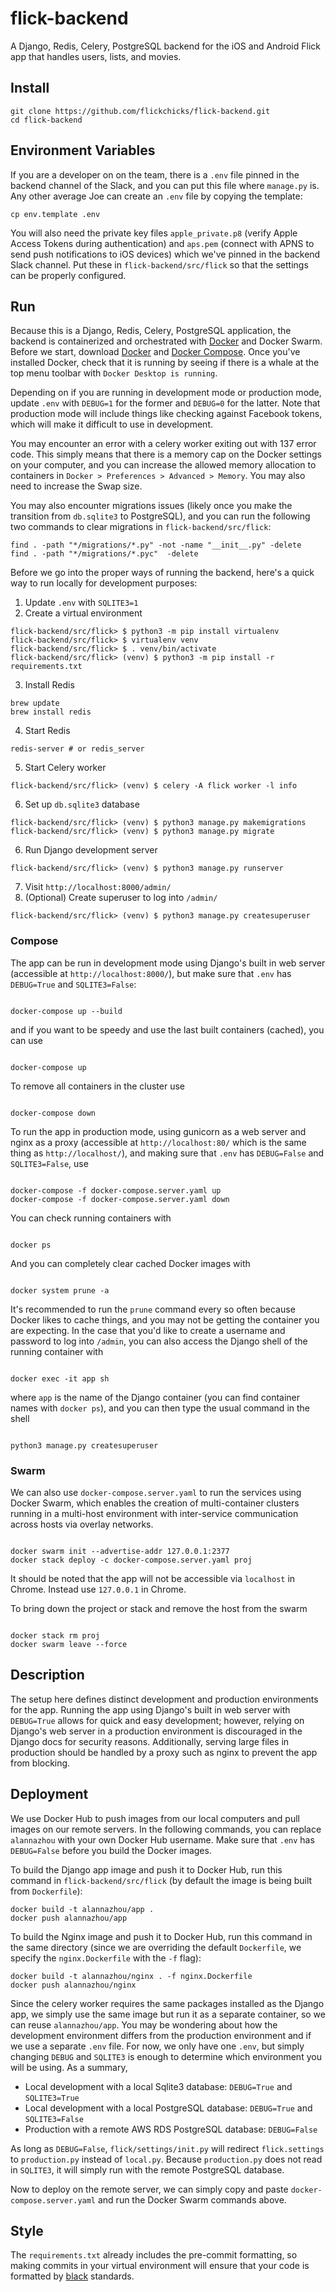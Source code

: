 # flick-backend

A Django, Redis, Celery, PostgreSQL backend for the iOS and Android Flick app that handles users, lists, and movies.

## Install

```
git clone https://github.com/flickchicks/flick-backend.git
cd flick-backend
```

## Environment Variables

If you are a developer on on the team, there is a `.env` file pinned in the backend channel of the Slack, and you can put this file where `manage.py` is. Any other average Joe can create an `.env` file by copying the template:

```
cp env.template .env
```

You will also need the private key files `apple_private.p8` (verify Apple Access Tokens during authentication) and `aps.pem` (connect with APNS to send push notifications to iOS devices) which we've pinned in the backend Slack channel. Put these in `flick-backend/src/flick` so that the settings can be properly configured.

## Run

Because this is a Django, Redis, Celery, PostgreSQL application, the backend is containerized and orchestrated with [Docker](https://www.docker.com/get-started) and Docker Swarm. Before we start, download [Docker](https://docs.docker.com/get-docker/) and [Docker Compose](https://docs.docker.com/compose/install/). Once you've installed Docker, check that it is running by seeing if there is a whale at the top menu toolbar with `Docker Desktop is running`.

Depending on if you are running in development mode or production mode, update `.env` with `DEBUG=1` for the former and `DEBUG=0` for the latter. Note that production mode will include things like checking against Facebook tokens, which will make it difficult to use in development.

You may encounter an error with a celery worker exiting out with 137 error code. This simply means that there is a memory cap on the Docker settings on your computer, and you can increase the allowed memory allocation to containers in `Docker > Preferences > Advanced > Memory`. You may also need to increase the Swap size.

You may also encounter migrations issues (likely once you make the transition from `db.sqlite3` to PostgreSQL), and you can run the following two commands to clear migrations in `flick-backend/src/flick`:

```
find . -path "*/migrations/*.py" -not -name "__init__.py" -delete
find . -path "*/migrations/*.pyc"  -delete
```

Before we go into the proper ways of running the backend, here's a quick way to run locally for development purposes:

1. Update `.env` with `SQLITE3=1`
2. Create a virtual environment

```
flick-backend/src/flick> $ python3 -m pip install virtualenv
flick-backend/src/flick> $ virtualenv venv
flick-backend/src/flick> $ . venv/bin/activate
flick-backend/src/flick> (venv) $ python3 -m pip install -r requirements.txt
```

3. Install Redis

```
brew update
brew install redis
```

4. Start Redis

```
redis-server # or redis_server
```

5. Start Celery worker

```
flick-backend/src/flick> (venv) $ celery -A flick worker -l info
```

6. Set up `db.sqlite3` database

```
flick-backend/src/flick> (venv) $ python3 manage.py makemigrations
flick-backend/src/flick> (venv) $ python3 manage.py migrate
```

6. Run Django development server

```
flick-backend/src/flick> (venv) $ python3 manage.py runserver
```

7. Visit `http://localhost:8000/admin/`
8. (Optional) Create superuser to log into `/admin/`

```
flick-backend/src/flick> (venv) $ python3 manage.py createsuperuser
```

### Compose

The app can be run in development mode using Django's built in web server (accessible at `http://localhost:8000/`), but make sure that `.env` has `DEBUG=True` and `SQLITE3=False`:

```

docker-compose up --build

```

and if you want to be speedy and use the last built containers (cached), you can use

```

docker-compose up

```

To remove all containers in the cluster use

```

docker-compose down

```

To run the app in production mode, using gunicorn as a web server and nginx as a proxy (accessible at `http://localhost:80/` which is the same thing as `http://localhost/`), and making sure that `.env` has `DEBUG=False` and `SQLITE3=False`, use

```

docker-compose -f docker-compose.server.yaml up
docker-compose -f docker-compose.server.yaml down

```

You can check running containers with

```

docker ps

```

And you can completely clear cached Docker images with

```

docker system prune -a

```

It's recommended to run the `prune` command every so often because Docker likes to cache things, and you may not be getting the container you are expecting.
In the case that you'd like to create a username and password to log into `/admin`, you can also access the Django shell of the running container with

```

docker exec -it app sh

```

where `app` is the name of the Django container (you can find container names with `docker ps`), and you can then type the usual command in the shell

```

python3 manage.py createsuperuser

```

### Swarm

We can also use `docker-compose.server.yaml` to run the services using Docker Swarm, which enables the creation of multi-container clusters running in a multi-host environment with inter-service communication across hosts via overlay networks.

```

docker swarm init --advertise-addr 127.0.0.1:2377
docker stack deploy -c docker-compose.server.yaml proj

```

It should be noted that the app will not be accessible via `localhost` in Chrome. Instead use `127.0.0.1` in Chrome.

To bring down the project or stack and remove the host from the swarm

```

docker stack rm proj
docker swarm leave --force

```

## Description

The setup here defines distinct development and production environments for the app. Running the app using Django's built in web server with `DEBUG=True` allows for quick and easy development; however, relying on Django's web server in a production environment is discouraged in the Django docs for security reasons. Additionally, serving large files in production should be handled by a proxy such as nginx to prevent the app from blocking.

## Deployment

We use Docker Hub to push images from our local computers and pull images on our remote servers. In the following commands, you can replace `alannazhou` with your own Docker Hub username. Make sure that `.env` has `DEBUG=False` before you build the Docker images.

To build the Django app image and push it to Docker Hub, run this command in `flick-backend/src/flick` (by default the image is being built from `Dockerfile`):

```
docker build -t alannazhou/app .
docker push alannazhou/app
```

To build the Nginx image and push it to Docker Hub, run this command in the same directory (since we are overriding the default `Dockerfile`, we specify the `nginx.Dockerfile` with the `-f` flag):

```
docker build -t alannazhou/nginx . -f nginx.Dockerfile
docker push alannazhou/nginx
```

Since the celery worker requires the same packages installed as the Django app, we simply use the same image but run it as a separate container, so we can reuse `alannazhou/app`.
You may be wondering about how the development environment differs from the production environment and if we use a separate `.env` file. For now, we only have one `.env`, but simply changing `DEBUG` and `SQLITE3` is enough to determine which environment you will be using. As a summary,

-   Local development with a local Sqlite3 database: `DEBUG=True` and `SQLITE3=True`
-   Local development with a local PostgreSQL database: `DEBUG=True` and `SQLITE3=False`
-   Production with a remote AWS RDS PostgreSQL database: `DEBUG=False`

As long as `DEBUG=False`, `flick/settings/init.py` will redirect `flick.settings` to `production.py` instead of `local.py`. Because `production.py` does not read in `SQLITE3`, it will simply run with the remote PostgreSQL database.

Now to deploy on the remote server, we can simply copy and paste `docker-compose.server.yaml` and run the Docker Swarm commands above.

## Style

The `requirements.txt` already includes the pre-commit formatting, so making commits in your virtual environment will ensure that your code is formatted by [black](https://github.com/psf/black) standards.

```

```

```

```
